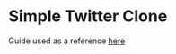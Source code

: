 # Simple Twitter Clone
Guide used as a reference [here](https://www.freecodecamp.org/news/build-a-portfolio-with-vuejs/)
